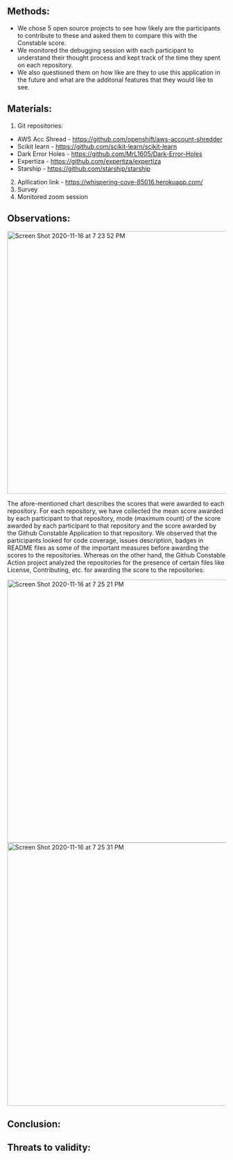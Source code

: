 ## Methods: 

 - We chose 5 open source projects to see how likely are the participants to contribute to these and asked them to compare this with the Constable score.
 - We monitored the debugging session with each participant to understand their thought process and kept track of the time they spent on each repository. 
 - We also questioned them on how like are they to use this application in the future and what are the additonal features that they would like to see. 

## Materials: 
1. Git repositories: 
 - AWS Acc Shread - https://github.com/openshift/aws-account-shredder
 - Scikit learn - https://github.com/scikit-learn/scikit-learn
 - Dark Error Holes - https://github.com/MrL1605/Dark-Error-Holes
 - Expertiza - https://github.com/expertiza/expertiza
 - Starship - https://github.com/starship/starship
2. Apllication link - https://whispering-cove-85016.herokuapp.com/
3. Survey 
4. Monitored zoom session 

## Observations:
<img width="606" alt="Screen Shot 2020-11-16 at 7 23 52 PM" src="https://user-images.githubusercontent.com/69658606/99324147-9ef87380-2841-11eb-8240-141080fc05b8.png">

The afore-mentioned chart describes the scores that were awarded to each repository. For each repository, we have collected the mean score awarded by each participant to that repository, mode (maximum count) of the score awarded by each participant to that repository and the score awarded by the Github Constable Application to that repository. We observed that the participants looked for code coverage, issues description, badges in README files as some of the important measures before awarding the scores to the repositories. Whereas on the other hand, the Github Constable Action project analyzed the repositories for the presence of certain files like License, Contributing, etc. for awarding the score to the repositories.

<img width="607" alt="Screen Shot 2020-11-16 at 7 25 21 PM" src="https://user-images.githubusercontent.com/69658606/99324164-a7e94500-2841-11eb-8865-29837fb0952c.png">

<img width="607" alt="Screen Shot 2020-11-16 at 7 25 31 PM" src="https://user-images.githubusercontent.com/69658606/99324166-a9b30880-2841-11eb-8302-97bee56a1f58.png">


## Conclusion:


## Threats to validity: 

